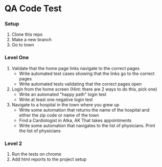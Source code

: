 # QA Code Test

### Setup
1. Clone this repo
2. Make a new branch
3. Go to town

### Level One
1. Validate that the home page links navigate to the correct pages
    - Write automated test cases showing that the links go to the correct pages
    - Write automated tests validating that the correct pages open
2. Login from the home screen (Hint: there are 2 ways to do this, pick one)
    - Write an automated "happy path" login test
    - Write at least one negative login test
3. Navigate to a hospital in the town where you grew up
    - Write some automation that returns the name of the hospital and either the zip code or name of the town
    - Find a Cardiologist in Atka, AK That takes appointments
    - Write some automation that navigates to the list of physicians. Print the list of physicians

### Level 2

1. Run the tests on chrome
2. Add html reports to the project setup
